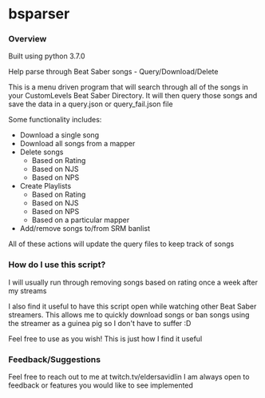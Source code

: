 # bsparser

### Overview
Built using python 3.7.0

Help parse through Beat Saber songs - Query/Download/Delete

This is a menu driven program that will search through all of the songs in your CustomLevels Beat Saber Directory. It will then query those songs and save the data in a query.json or query_fail.json file

Some functionality includes:
- Download a single song
- Download all songs from a mapper
- Delete songs
  - Based on Rating
  - Based on NJS
  - Based on NPS
- Create Playlists
  - Based on Rating
  - Based on NJS
  - Based on NPS
  - Based on a particular mapper
- Add/remove songs to/from SRM banlist

All of these actions will update the query files to keep track of songs

### How do I use this script?

I will usually run through removing songs based on rating once a week after my streams 

I also find it useful to have this script open while watching other Beat Saber streamers. This allows me to quickly download songs or ban songs using the streamer as a guinea pig so I don't have to suffer :D

Feel free to use as you wish! This is just how I find it useful

### Feedback/Suggestions

Feel free to reach out to me at twitch.tv/eldersavidlin I am always open to feedback or features you would like to see implemented
